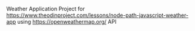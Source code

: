 Weather Application Project for https://www.theodinproject.com/lessons/node-path-javascript-weather-app using https://openweathermap.org/ API
